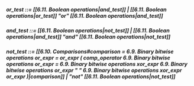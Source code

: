 ##### or_test ::= [[6.11. Boolean operations|and_test]] | [[6.11. Boolean operations|or_test]] "or" [[6.11. Boolean operations|and_test]]
##### and_test ::= [[6.11. Boolean operations|not_test]] | [[6.11. Boolean operations|and_test]] "and" [[6.11. Boolean operations|not_test]]
##### not_test ::= [[6.10. Comparisons#comparison = 6.9. Binary bitwise operations or_expr = or_expr ( comp_operator 6.9. Binary bitwise operations or_expr = 6.9. Binary bitwise operations xor_expr 6.9. Binary bitwise operations or_expr " " 6.9. Binary bitwise operations xor_expr or_expr )|comparison]] | "not" [[6.11. Boolean operations|not_test]] 